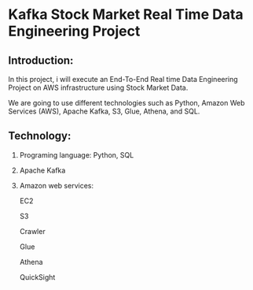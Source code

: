 # Kafka Stock Market Real Time Data Engineering Project

## Introduction:

In this project, i will execute an End-To-End Real time Data Engineering Project on AWS infrastructure using Stock Market Data.

We are going to use different technologies such as Python, Amazon Web Services (AWS), Apache Kafka, S3, Glue, Athena, and SQL.

## Technology:

1. Programing language: Python, SQL
2. Apache Kafka
3. Amazon web services:

   EC2
   
   S3
   
   Crawler
   
   Glue
   
   Athena
   
   QuickSight
   






